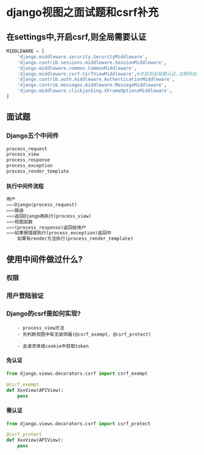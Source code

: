 # django视图之面试题和csrf补充

## 在settings中,开启csrf,则全局需要认证

```python
MIDDLEWARE = [
    'django.middleware.security.SecurityMiddleware',
    'django.contrib.sessions.middleware.SessionMiddleware',
    'django.middleware.common.CommonMiddleware',
    'django.middleware.csrf.CsrfViewMiddleware',#开启则全局需认证,注释则全局免认证
    'django.contrib.auth.middleware.AuthenticationMiddleware',
    'django.contrib.messages.middleware.MessageMiddleware',
    'django.middleware.clickjacking.XFrameOptionsMiddleware',
]
```

## 面试题

### Django五个中间件

```python
process_request
process_view
process_response
process_exception
process_render_template
```

#### 执行中间件流程

```python
用户
==>Django(process_request)
==>路由
==>返回Django再执行(process_view)
==>视图函数
==>(process_response)返回给用户
==>如果报错就执行(process_exception)返回中
	如果有render方法执行(process_render_template)
```

## 使用中间件做过什么?

### 	权限

### 	用户登陆验证

### 	Django的csrf是如何实现?

		- process_view方法
		- 先判断视图中有无装饰器(@csrf_exempt, @csrf_protect)

		- 去请求体或cookie中获取token



#### 免认证

```python
from django.views.decorators.csrf import csrf_exempt

@csrf_exempt
def XxxView(APIView):
    pass
```

#### 需认证

```python
from django.views.decorators.csrf import csrf_protect

@csrf_protect
def XxxView(APIView):
    pass
```







